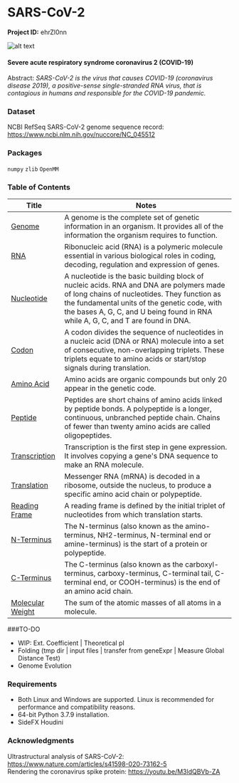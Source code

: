 # SARS-CoV-2

**Project ID:** ehrZl0nn

![alt text](https://github.com/epochlab/SARS-Cov-2/blob/main/sample.png)

#### Severe acute respiratory syndrome coronavirus 2 (COVID-19)
Abstract: *SARS-CoV-2 is the virus that causes COVID-19 (coronavirus disease 2019), a positive-sense single-stranded RNA virus, that is contagious in humans and responsible for the COVID-19 pandemic.*

### Dataset
NCBI RefSeq SARS-CoV-2 genome sequence record: https://www.ncbi.nlm.nih.gov/nuccore/NC_045512

### Packages
`numpy` `zlib` `OpenMM`

### Table of Contents
Title | Notes
------- | -------
[Genome](https://en.wikipedia.org/wiki/Genome) | A genome is the complete set of genetic information in an organism. It provides all of the information the organism requires to function.
[RNA](https://en.wikipedia.org/wiki/RNA) | Ribonucleic acid (RNA) is a polymeric molecule essential in various biological roles in coding, decoding, regulation and expression of genes.
[Nucleotide](https://en.wikipedia.org/wiki/Nucleotide) | A nucleotide is the basic building block of nucleic acids. RNA and DNA are polymers made of long chains of nucleotides. They function as the fundamental units of the genetic code, with the bases A, G, C, and U being found in RNA while A, G, C, and T are found in DNA.
[Codon](https://en.wikipedia.org/wiki/Genetic_code) | A codon divides the sequence of nucleotides in a nucleic acid (DNA or RNA) molecule into a set of consecutive, non-overlapping triplets. These triplets equate to amino acids or start/stop signals during translation.
[Amino Acid](https://en.wikipedia.org/wiki/Amino_acid) | Amino acids are organic compounds but only 20 appear in the genetic code.
[Peptide](https://en.wikipedia.org/wiki/Peptide) | Peptides are short chains of amino acids linked by peptide bonds. A polypeptide is a longer, continuous, unbranched peptide chain. Chains of fewer than twenty amino acids are called oligopeptides.
[Transcription](https://en.wikipedia.org/wiki/Transcription_(biology)) | Transcription is the first step in gene expression. It involves copying a gene's DNA sequence to make an RNA molecule.
[Translation](https://en.wikipedia.org/wiki/Translation) | Messenger RNA (mRNA) is decoded in a ribosome, outside the nucleus, to produce a specific amino acid chain or polypeptide.
[Reading Frame](https://en.wikipedia.org/wiki/Reading_frame) | A reading frame is defined by the initial triplet of nucleotides from which translation starts.
[N-Terminus](https://en.wikipedia.org/wiki/N-terminus) | The N-terminus (also known as the amino-terminus, NH2-terminus, N-terminal end or amine-terminus) is the start of a protein or polypeptide.
[C-Terminus](https://en.wikipedia.org/wiki/C-terminus) | The C-terminus (also known as the carboxyl-terminus, carboxy-terminus, C-terminal tail, C-terminal end, or COOH-terminus) is the end of an amino acid chain.
[Molecular Weight](https://en.wikipedia.org/wiki/Molecular_mass) | The sum of the atomic masses of all atoms in a molecule.

###TO-DO
- WIP: Ext. Coefficient | Theoretical pI
- Folding (tmp dir | input files | transfer from geneExpr | Measure Global Distance Test)
- Genome Evolution

### Requirements
- Both Linux and Windows are supported. Linux is recommended for performance and compatibility reasons.
- 64-bit Python 3.7.9 installation.
- SideFX Houdini

### Acknowledgments
Ultrastructural analysis of SARS-CoV-2: https://www.nature.com/articles/s41598-020-73162-5<br />
Rendering the coronavirus spike protein: https://youtu.be/M3ldQBVb-ZA
